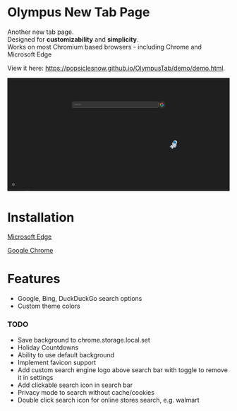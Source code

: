 # Olympus New Tab Page

Another new tab page.  
Designed for **customizability** and **simplicity**.  
Works on most Chromium based browsers - including Chrome and Microsoft Edge

View it here: https://popsiclesnow.github.io/OlympusTab/demo/demo.html.
 
![screenshot of tab page](images/tab.png)

# Installation
[Microsoft Edge](https://docs.microsoft.com/en-us/microsoft-edge/extensions-chromium/getting-started/extension-sideloading)

[Google Chrome](https://support.google.com/chrome/a/answer/2714278)

# Features
 - Google, Bing, DuckDuckGo search options
 - Custom theme colors

### TODO
 - Save background to chrome.storage.local.set
 - Holiday Countdowns
 - Ability to use default background
 - Implement favicon support
 - Add custom search engine logo above search bar with toggle to remove it in settings
 - Add clickable search icon in search bar
 - Privacy mode to search without cache/cookies
 - Double click search icon for online stores search, e.g. walmart
